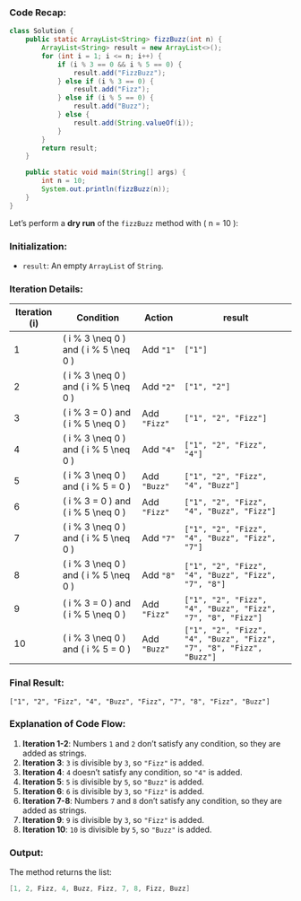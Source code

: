 

### Code Recap:
```java
class Solution {
    public static ArrayList<String> fizzBuzz(int n) {
        ArrayList<String> result = new ArrayList<>();
        for (int i = 1; i <= n; i++) {
            if (i % 3 == 0 && i % 5 == 0) {
                result.add("FizzBuzz");
            } else if (i % 3 == 0) {
                result.add("Fizz");
            } else if (i % 5 == 0) {
                result.add("Buzz");
            } else {
                result.add(String.valueOf(i));
            }
        }
        return result;
    }

    public static void main(String[] args) {
        int n = 10;
        System.out.println(fizzBuzz(n));
    }
}
```

Let’s perform a **dry run** of the `fizzBuzz` method with \( n = 10 \):

### Initialization:
- `result`: An empty `ArrayList` of `String`.

### Iteration Details:

| **Iteration (i)** | **Condition**                           | **Action**          | **result**                              |
|--------------------|-----------------------------------------|---------------------|-----------------------------------------|
| 1                  | \( i \% 3 \neq 0 \) and \( i \% 5 \neq 0 \) | Add `"1"`          | `["1"]`                                 |
| 2                  | \( i \% 3 \neq 0 \) and \( i \% 5 \neq 0 \) | Add `"2"`          | `["1", "2"]`                            |
| 3                  | \( i \% 3 = 0 \) and \( i \% 5 \neq 0 \)   | Add `"Fizz"`       | `["1", "2", "Fizz"]`                    |
| 4                  | \( i \% 3 \neq 0 \) and \( i \% 5 \neq 0 \) | Add `"4"`          | `["1", "2", "Fizz", "4"]`               |
| 5                  | \( i \% 3 \neq 0 \) and \( i \% 5 = 0 \)   | Add `"Buzz"`       | `["1", "2", "Fizz", "4", "Buzz"]`       |
| 6                  | \( i \% 3 = 0 \) and \( i \% 5 \neq 0 \)   | Add `"Fizz"`       | `["1", "2", "Fizz", "4", "Buzz", "Fizz"]`|
| 7                  | \( i \% 3 \neq 0 \) and \( i \% 5 \neq 0 \) | Add `"7"`          | `["1", "2", "Fizz", "4", "Buzz", "Fizz", "7"]`|
| 8                  | \( i \% 3 \neq 0 \) and \( i \% 5 \neq 0 \) | Add `"8"`          | `["1", "2", "Fizz", "4", "Buzz", "Fizz", "7", "8"]`|
| 9                  | \( i \% 3 = 0 \) and \( i \% 5 \neq 0 \)   | Add `"Fizz"`       | `["1", "2", "Fizz", "4", "Buzz", "Fizz", "7", "8", "Fizz"]`|
| 10                 | \( i \% 3 \neq 0 \) and \( i \% 5 = 0 \)   | Add `"Buzz"`       | `["1", "2", "Fizz", "4", "Buzz", "Fizz", "7", "8", "Fizz", "Buzz"]`|

### Final Result:
`["1", "2", "Fizz", "4", "Buzz", "Fizz", "7", "8", "Fizz", "Buzz"]`

### Explanation of Code Flow:
1. **Iteration 1-2**: Numbers `1` and `2` don’t satisfy any condition, so they are added as strings.
2. **Iteration 3**: `3` is divisible by `3`, so `"Fizz"` is added.
3. **Iteration 4**: `4` doesn’t satisfy any condition, so `"4"` is added.
4. **Iteration 5**: `5` is divisible by `5`, so `"Buzz"` is added.
5. **Iteration 6**: `6` is divisible by `3`, so `"Fizz"` is added.
6. **Iteration 7-8**: Numbers `7` and `8` don’t satisfy any condition, so they are added as strings.
7. **Iteration 9**: `9` is divisible by `3`, so `"Fizz"` is added.
8. **Iteration 10**: `10` is divisible by `5`, so `"Buzz"` is added.

### Output:
The method returns the list:

```java
[1, 2, Fizz, 4, Buzz, Fizz, 7, 8, Fizz, Buzz]
```